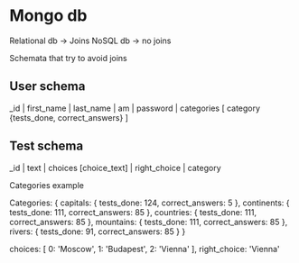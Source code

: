 Mongo db
========

Relational db -> Joins
NoSQL db -> no joins

Schemata that try to avoid joins


User schema
-----------

_id | first_name | last_name | am | password | categories [ category {tests_done, correct_answers} ]


Test schema
-----------

_id | text | choices [choice_text] | right_choice | category



Categories example

Categories: {
	capitals: {
		tests_done: 124,
		correct_answers: 5
	},
	continents: {
		tests_done: 111,
		correct_answers: 85
	},
	countries: {
		tests_done: 111,
		correct_answers: 85
	},
	mountains: {
		tests_done: 111,
		correct_answers: 85
	},
	rivers: {
		tests_done: 91,
		correct_answers: 85
	}
}

choices: [
	0: 'Moscow',
	1: 'Budapest',
	2: 'Vienna'
],
right_choice: 'Vienna'